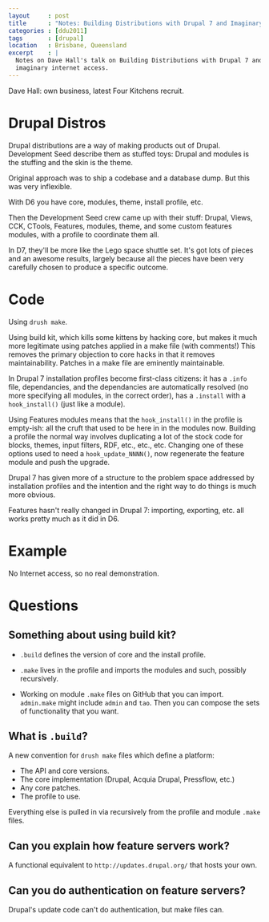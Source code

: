 ```yaml
---
layout     : post
title      : "Notes: Building Distributions with Drupal 7 and Imaginary Internet Access"
categories : [ddu2011]
tags       : [drupal]
location   : Brisbane, Queensland
excerpt    : |
  Notes on Dave Hall's talk on Building Distributions with Drupal 7 and
  imaginary internet access.
---
```


Dave Hall: own business, latest Four Kitchens recruit.

Drupal Distros
==============

Drupal distributions are a way of making products out of Drupal. Development
Seed describe them as stuffed toys: Drupal and modules is the stuffing and the
skin is the theme.

Original approach was to ship a codebase and a database dump. But this was very
inflexible.

With D6 you have core, modules, theme, install profile, etc.

Then the Development Seed crew came up with their stuff: Drupal, Views, CCK,
CTools, Features, modules, theme, and some custom features modules, with a
profile to coordinate them all.

In D7, they'll be more like the Lego space shuttle set. It's got lots of pieces
and an awesome results, largely because all the pieces have been very carefully
chosen to produce a specific outcome.

Code
====

Using `drush make`.

Using build kit, which kills some kittens by hacking core, but makes it much
more legitimate using patches applied in a make file (with comments!) This
removes the primary objection to core hacks in that it removes maintainability.
Patches in a make file are eminently maintainable.

In Drupal 7 installation profiles become first-class citizens: it has a `.info`
file, dependancies, and the dependancies are automatically resolved (no more
specifying all modules, in the correct order), has a `.install` with a
`hook_install()` (just like a module).

Using Features modules means that the `hook_install()` in the profile is
empty-ish: all the cruft that used to be here in in the modules now. Building a
profile the normal way involves duplicating a lot of the stock code for blocks,
themes, input filters, RDF, etc., etc., etc. Changing one of these options used
to need a `hook_update_NNNN()`, now regenerate the feature module and push the
upgrade.

Drupal 7 has given more of a structure to the problem space addressed by
installation profiles and the intention and the right way to do things is much
more obvious.

Features hasn't really changed in Drupal 7: importing, exporting, etc. all
works pretty much as it did in D6.

Example
=======

No Internet access, so no real demonstration.


Questions
=========

Something about using build kit?
--------------------------------

- `.build` defines the version of core and the install profile.

- `.make` lives in the profile and imports the modules and such, possibly
  recursively.

- Working on module `.make` files on GitHub that you can import. `admin.make`
  might include `admin` and `tao`. Then you can compose the sets of
  functionality that you want.


What is `.build`?
-----------------

A new convention for `drush make` files which define a platform: 

- The API and core versions.
- The core implementation (Drupal, Acquia Drupal, Pressflow, etc.)
- Any core patches.
- The profile to use.

Everything else is pulled in via recursively from the profile and module
`.make` files.

Can you explain how feature servers work?
-----------------------------------------

A functional equivalent to `http://updates.drupal.org/` that hosts your own.

Can you do authentication on feature servers?
---------------------------------------------

Drupal's update code can't do authentication, but make files can.


